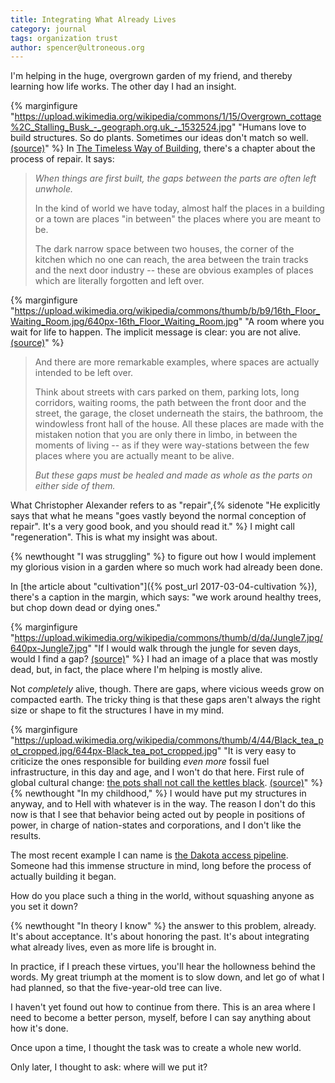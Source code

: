 ```yaml
---
title: Integrating What Already Lives
category: journal
tags: organization trust
author: spencer@ultroneous.org
---
```


I'm helping in the huge, overgrown garden of my friend, and thereby learning how life works. The other day I had an insight.

{% marginfigure "https://upload.wikimedia.org/wikipedia/commons/1/15/Overgrown_cottage%2C_Stalling_Busk_-_geograph.org.uk_-_1532524.jpg" "Humans love to build structures. So do plants. Sometimes our ideas don't match so well. [(source)](https://upload.wikimedia.org/wikipedia/commons/1/15/Overgrown_cottage%2C_Stalling_Busk_-_geograph.org.uk_-_1532524.jpg)" %}
In [The Timeless Way of Building](https://en.wikipedia.org/wiki/The_Timeless_Way_of_Building), there's a chapter about the process of repair. It says:

> *When things are first built, the gaps between the parts are often left unwhole.*
> 
> In the kind of world we have today, almost half the places in a building or a town are places "in between" the places where you are meant to be.
> 
> The dark narrow space between two houses, the corner of the kitchen which no one can reach, the area between the train tracks and the next door industry -- these are obvious examples of places which are literally forgotten and left over.

{% marginfigure "https://upload.wikimedia.org/wikipedia/commons/thumb/b/b9/16th_Floor_Waiting_Room.jpg/640px-16th_Floor_Waiting_Room.jpg" "A room where you wait for life to happen. The implicit message is clear: you are not alive. [(source)](https://commons.wikimedia.org/wiki/File:16th_Floor_Waiting_Room.jpg)" %}

> And there are more remarkable examples, where spaces are actually intended to be left over.
> 
> Think about streets with cars parked on them, parking lots, long corridors, waiting rooms, the path between the front door and the street, the garage, the closet underneath the stairs, the bathroom, the windowless front hall of the house. All these places are made with the mistaken notion that you are only there in limbo, in between the moments of living -- as if they were way-stations between the few places where you are actually meant to be alive.
> 
> *But these gaps must be healed and made as whole as the parts on either side of them.*

What Christopher Alexander refers to as "repair",{% sidenote "He explicitly says that what he means \"goes vastly beyond the normal conception of repair\". It's a very good book, and you should read it." %} I might call "regeneration". This is what my insight was about.

{% newthought "I was struggling" %} to figure out how I would implement my glorious vision in a garden where so much work had already been done.

In [the article about "cultivation"]({% post_url 2017-03-04-cultivation %}), there's a caption in the margin, which says: "we work around healthy trees, but chop down dead or dying ones."

{% marginfigure "https://upload.wikimedia.org/wikipedia/commons/thumb/d/da/Jungle7.jpg/640px-Jungle7.jpg" "If I would walk through the jungle for seven days, would I find a gap? [(source)](https://commons.wikimedia.org/wiki/File:Jungle7.jpg)" %}
I had an image of a place that was mostly dead, but, in fact, the place where I'm helping is mostly alive.

Not *completely* alive, though. There are gaps, where vicious weeds grow on compacted earth. The tricky thing is that these gaps aren't always the right size or shape to fit the structures I have in my mind.

{% marginfigure "https://upload.wikimedia.org/wikipedia/commons/thumb/4/44/Black_tea_pot_cropped.jpg/644px-Black_tea_pot_cropped.jpg" "It is very easy to criticize the ones responsible for building *even more* fossil fuel infrastructure, in this day and age, and I won't do that here. First rule of global cultural change: [the pots shall not call the kettles black](https://en.wikipedia.org/wiki/The_pot_calling_the_kettle_black). [(source)](https://commons.wikimedia.org/wiki/File:Black_tea_pot_cropped.jpg)" %}
{% newthought "In my childhood," %} I would have put my structures in anyway, and to Hell with whatever is in the way. The reason I don't do this now is that I see that behavior being acted out by people in positions of power, in charge of nation-states and corporations, and I don't like the results.

The most recent example I can name is [the Dakota access pipeline](https://en.wikipedia.org/wiki/Dakota_Access_Pipeline). Someone had this immense structure in mind, long before the process of actually building it began.

How do you place such a thing in the world, without squashing anyone as you set it down?

{% newthought "In theory I know" %} the answer to this problem, already. It's about acceptance. It's about honoring the past. It's about integrating what already lives, even as more life is brought in.

In practice, if I preach these virtues, you'll hear the hollowness behind the words. My great triumph at the moment is to slow down, and let go of what I had planned, so that the five-year-old tree can live.

I haven't yet found out how to continue from there. This is an area where I need to become a better person, myself, before I can say anything about how it's done.

Once upon a time, I thought the task was to create a whole new world.

Only later, I thought to ask: where will we put it?
